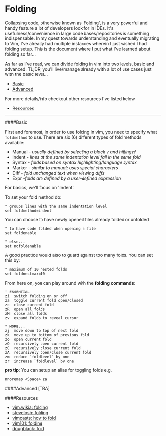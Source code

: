 # Folding

Collapsing code, otherwise known  as 'Folding', is a very powerful and handy feature a lot of developers look for in IDEs. It's usefulness/convenience in large code bases/repositories is something indispensable. In my quest towards understanding and eventually migrating to Vim, I've already had multiple instances wherein I just wished I had folding setup. This is the document where I put what I've learned about folding so far...

As far as I've read, we can divide folding in vim into two levels, basic and advanced. TL;DR, you'll live/manage already with a lot of use cases just with the basic level...

* [Basic](#basic)
* [Advanced](#advanced)

For more details/info checkout other resources I've listed below

* [Resources](#resources)

---


####Basic

First and foremost, in order to use folding in vim, you need to specify what `foldmethod` to use.
There are six (6) different types of fold methods available:

* Manual - _usually defined by selecting a block `v` and hitting`zf`_
* Indent - _lines at the same indentation level fall in the same fold_
* Syntax - _folds based on syntax highlighting/language syntax_
* Marker - _similar to manual; uses special characters_
* Diff - _fold unchanged text when viewing diffs_
* Expr -_folds are defined by a user-defined expression_

For basics, we'll focus on 'Indent'. 

To set your fold method do:
```vim
" groups lines with the same indentation level
set foldmethod=indent
```

You can choose to have newly opened files already folded or unfolded
```vim
" to have code folded when opening a file
set foldenable

" else...
set nofoldenable
```

A good practice would also to guard against too many folds. You can set this by:
```vim
" maximum of 10 nested folds
set foldnestmax=10 
```

From here on, you can play around with the **folding commands**: 
```
" ESSENTIAL
zi	switch folding on or off
za	toggle current fold open/closed
zc	close current fold
zR	open all folds
zM	close all folds
zv	expand folds to reveal cursor

" MORE...
zj	move down to top of next fold
zk	move up to bottom of previous fold
zo	open current fold
zO	recursively open current fold
zC	recursively close current fold
zA	recursively open/close current fold
zm	reduce `foldlevel` by one
zr	increase `foldlevel` by one
```

**pro tip**: You can setup an alias for toggling folds e.g.
```vim
nnoremap <Space> za
```

####Advanced [TBA]


####Resources
* [vim.wikia: folding](http://vim.wikia.com/wiki/Folding)
* [stevelosh: folding](http://learnvimscriptthehardway.stevelosh.com/chapters/48.html)
* [vimcasts: how to fold](http://vimcasts.org/episodes/how-to-fold/)
* [vim101: folding](http://usevim.com/2012/08/31/vim101-folding/)
* [dougblack: fold](https://dougblack.io/words/a-good-vimrc.html#fold)